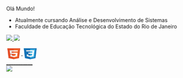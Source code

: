 Olá Mundo!<br>
- Atualmente cursando Análise e Desenvolvimento de Sistemas<br>
- Faculdade de Educação Tecnológica do Estado do Rio de Janeiro<br>
 <div>
  <a href="https://github.com/crisneisantos">
  <img height="150em" src="https://github-readme-stats.vercel.app/api?username=crisneisantos&show_icons=true&theme=dark&include_all_commits=true&count_private=true"/>
  <img height="150em" src="https://github-readme-stats.vercel.app/api/top-langs/?username=crisneisantos&layout=compact&langs_count=7&theme=dark"/>
</div>

<div style="display: inline_block"><br>
  <img align="center" alt="Rafa-HTML" height="30" width="40" src="https://raw.githubusercontent.com/devicons/devicon/master/icons/html5/html5-original.svg">
  <img align="center" alt="Rafa-CSS" height="30" width="40" src="https://raw.githubusercontent.com/devicons/devicon/master/icons/css3/css3-original.svg">
</div>
 ___________
<div>
 <a href="https://www.linkedin.com/in/crisneisantos" target="_blank"><img src="https://img.shields.io/badge/-LinkedIn-%230077B5?style=for-the-badge&logo=linkedin&logoColor=white" target="_blank"></a> 
 </div>
